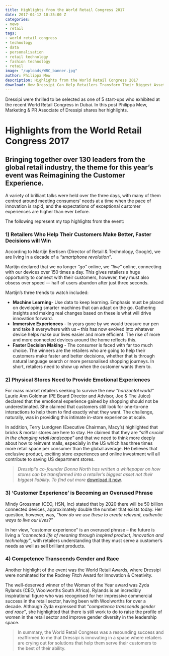 ```yaml
---
title: Highlights from the World Retail Congress 2017
date: 2017-04-12 10:35:00 Z
categories:
- news
- retail
tags:
- world retail congress
- technology
- data
- personalisation
- retail technology
- fashion technology
- retail
image: "/uploads/WRC_banner.jpg"
author: Philippa Mew
description: Highlights from the World Retail Congress 2017
download: How Dressipi Can Help Retailers Transform Their Biggest Asset
---
```


Dressipi were thrilled to be selected as one of 5 start-ups who exhibited at the recent World Retail Congress in Dubai. In this post Philippa Mew, Marketing & PR Associate of Dressipi shares her highlights.

# Highlights from the World Retail Congress 2017

## Bringing together over 130 leaders from the global retail industry, the theme for this year’s event was Reimagining the Customer Experience.

A variety of brilliant talks were held over the three days, with many of them centred around meeting consumers’ needs at a time when the pace of innovation is rapid, and the expectations of exceptional customer experiences are higher than ever before.

The following represent my top highlights from the event:

### 1) Retailers Who Help Their Customers Make Better, Faster Decisions will Win

According to Martijn Bertisen (Director of Retail & Technology, Google), we are living in a decade of a _“smartphone revolution”_.

Martijn declared that we no longer _“go”_ online, we _“live”_ online, connecting with our devices over 150 times a day. This gives retailers a huge opportunity to connect with their customers, however, they must also obsess over speed — half of users abandon after just three seconds.

Martijn’s three trends to watch included:

- **Machine Learning**- Use data to keep learning. Emphasis must be placed on developing smarter machines that can adapt on the go. Gathering insights and making real changes based on these is what will drive innovation forward.
- **Immersive Experiences** - In years gone by we would treasure our pen and take it everywhere with us – this has now evolved into whatever device helps make our lives easier and more efficient. The rise of more and more connected devices around the home reflects this.
- **Faster Decision Making** - The consumer is faced with far too much choice. The winners are the retailers who are going to help their customers make faster and better decisions, whether that is through natural language search or more personalised shopping journeys. In short, retailers need to show up when the customer wants them to.

### 2) Physical Stores Need to Provide Emotional Experiences

For mass market retailers seeking to survive the new _“horizontal world”_ Laurie Ann Goldman (PE Board Director and Advisor, Joe & The Juice) declared that the emotional experience gained by shopping should not be underestimated. She claimed that customers still look for one-to-one interactions to help them to find exactly what they want. The challenge, naturally, was in providing this intimate in-store experience at scale.

In addition, Terry Lundgren (Executive Chairman, Macy’s) highlighted that bricks & mortar stores are here to stay. He claimed that they are _“still crucial in the changing retail landscape”_ and that we need to think more deeply about how to reinvent malls, especially in the US which has three times more retail space per consumer than the global average. He believes that exclusive product, exciting store experiences and online investment will all contribute to saving US department stores.

> _Dressipi's co-founder Donna North has written a whitepaper on how stores can be transformed into a retailer’s biggest asset not their biggest liability. To find out more_ [download it now](https://dressipi.com/downloads/how-dressipi-can-help-retailers-transform-their-biggest-asset-whitepaper/).

### 3) ‘Customer Experience’ is Becoming an Overused Phrase

Mindy Grossman (CEO, HSN, Inc) stated that by 2020 there will be 50 billion connected devices, approximately double the number that exists today. Her question, however, was, _“how do we use these to create relevant, authentic ways to live our lives?”_

In her view, "customer experience" is an overused phrase – the future is living a _“connected life of meaning through inspired product, innovation and technology”_, with retailers understanding that they must serve a customer’s needs as well as sell brilliant products.

### 4) Competence Transcends Gender and Race

Another highlight of the event was the World Retail Awards, where Dressipi were nominated for the Rodney Fitch Award for Innovation & Creativity.

The well-deserved winner of the Woman of the Year award was Zyda Rylands (CEO, Woolworths South Africa). Rylands is an incredibly inspirational figure who was recognised for her impressive commercial success in the retail sector, having been with Woolworths for over a decade. Although Zyda expressed that _“competence transcends gender and race”_, she highlighted that there is still work to do to raise the profile of women in the retail sector and improve gender diversity in the leadership space.

> In summary, the World Retail Congress was a resounding success and reaffirmed to me that Dressipi is innovating in a space where retailers are crying out for solutions that help them serve their customers to the best of their ability.
